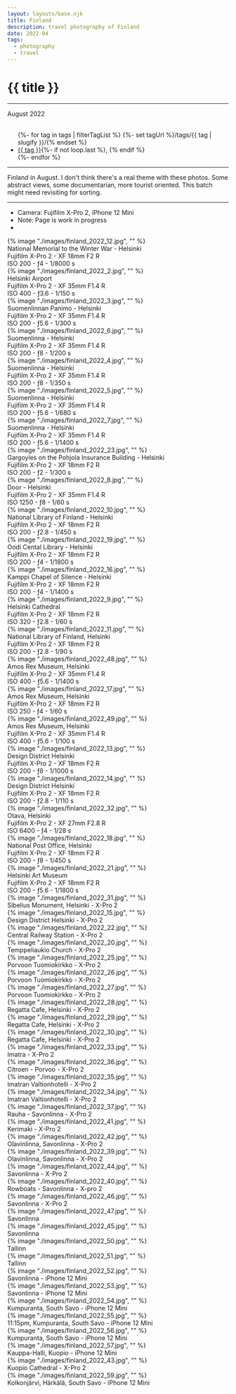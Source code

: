 ```yaml
---
layout: layouts/base.njk
title: Finland
description: travel photography of Finland
date: 2022-04
tags:
  - photography
  - travel
---
```


<div class="container">
	<div class="row">
		<div class="col-12 col-12-md col-4-lg">
			<h1>{{ title }}</h1>
			<hr>
			<time>August 2022</time>
			</br></br>
			<ul class="post-metadata">
				{%- for tag in tags | filterTagList %}
				{%- set tagUrl %}/tags/{{ tag | slugify }}/{% endset %}
				<li><a href="{{ tagUrl }}" class="post-tag">{{ tag }}</a>{%- if not loop.last %}, {% endif %}</li>
				{%- endfor %}
			</ul>
			<hr>
			<p>Finland in August. I don't think there's a real theme with these photos. Some abstract views, some documentarian, more tourist oriented. This batch might need revisiting for sorting.</p>
			<hr>
			<ul class="post-metadata">
				<li>Camera: Fujifilm X-Pro 2, iPhone 12 Mini</li>
				<li>Note: Page is work in progress<li>
			<ul>
		</div>
		<div class="col-12 col-1-md col-1-lg"></div>
		   <div class="col">
			{% image "./images/finland_2022_12.jpg", "" %}
		<figcaption>National Memorial to the Winter War - Helsinki </br> Fujifilm X-Pro 2 - XF 18mm F2 R </br> ISO 200 - ƒ4 - 1/8000 s</figcaption>
		</div>
	</div>
	<div class="row">
		<div class="col-12 col-12-md col-1-lg"></div>
		<div class="col">
		{% image "./images/finland_2022_2.jpg", "" %}
		<figcaption>Helsinki Airport </br> Fujifilm X-Pro 2 - XF 35mm F1.4 R </br> ISO 400 - ƒ3.6 - 1/150 s</figcaption>
		</div>
		<div class="col">
		{% image "./images/finland_2022_3.jpg", "" %}
		<figcaption>Suomenlinnan Panimo - Helsinki </br> Fujifilm X-Pro 2 - XF 35mm F1.4 R </br> ISO 200 - ƒ5.6 - 1/300 s</figcaption>
		</div>
		<div class="col">
		{% image "./images/finland_2022_6.jpg", "" %}
		<figcaption>Suomenlinna - Helsinki </br> Fujifilm X-Pro 2 - XF 35mm F1.4 R </br> ISO 200 - ƒ8 - 1/200 s</figcaption>
		</div>
		<div class="col-12 col-12-md col-1-lg"></div>
	</div>
	<div class="row">
		<div class="col-12 col-12-md col-1-lg"></div>
		<div class="col">
		{% image "./images/finland_2022_4.jpg", "" %}
		<figcaption>Suomenlinna - Helsinki </br> Fujifilm X-Pro 2 - XF 35mm F1.4 R </br> ISO 200 - ƒ8 - 1/350 s</figcaption>
		</div>
		<div class="col">
		{% image "./images/finland_2022_5.jpg", "" %}
		<figcaption>Suomenlinna - Helsinki </br> Fujifilm X-Pro 2 - XF 35mm F1.4 R </br> ISO 200 - ƒ5.6 - 1/680 s</figcaption>
		</div>
		<div class="col-12 col-12-md col-1-lg"></div>
	</div>
	<div class="row">
		<div class="col-12 col-12-md col-1-lg"></div>
		<div class="col">
		{% image "./images/finland_2022_7.jpg", "" %}
		<figcaption>Suomenlinna - Helsinki </br> Fujifilm X-Pro 2 - XF 35mm F1.4 R </br> ISO 200 - ƒ5.6 - 1/1400 s</figcaption>
		</div>
		<div class="col-12 col-12-md col-1-lg"></div>
	</div>
	<div class="row">
		<div class="col-12 col-12-md col-1-lg"></div>
		<div class="col">
		{% image "./images/finland_2022_23.jpg", "" %}
		<figcaption>Gargoyles on the Pohjola Insurance Building - Helsinki </br> Fujifilm X-Pro 2 - XF 18mm F2 R </br> ISO 200 - ƒ2 - 1/300 s</figcaption>
		</div>
		<div class="col">
		{% image "./images/finland_2022_8.jpg", "" %}
		<figcaption>Door - Helsinki </br> Fujifilm X-Pro 2 - XF 35mm F1.4 R </br> ISO 1250 - ƒ8 - 1/60 s</figcaption>
		</div>
		<div class="col-12 col-12-md col-1-lg"></div>
	</div>
	<div class="row">
		<div class="col">
		{% image "./images/finland_2022_10.jpg", "" %}
		<figcaption>National Library of Finland - Helsinki </br> Fujifilm X-Pro 2 - XF 18mm F2 R </br> ISO 200 - ƒ2.8 - 1/450 s</figcaption>
		</div>
		<div class="col">
		{% image "./images/finland_2022_19.jpg", "" %}
		<figcaption>Oodi Cental Library - Helsinki </br> Fujifilm X-Pro 2 - XF 18mm F2 R </br> ISO 200 - ƒ4 - 1/1800 s</figcaption>
		</div>
		<div class="col">
		{% image "./images/finland_2022_16.jpg", "" %}
		<figcaption>Kamppi Chapel of Silence - Helsinki </br> Fujifilm X-Pro 2 - XF 18mm F2 R </br> ISO 200 - ƒ4 - 1/1400 s</figcaption>
		</div>
	</div>
	<div class="row">
		<div class="col-12 col-12-md col-1-lg"></div>
		<div class="col">
		{% image "./images/finland_2022_9.jpg", "" %}
		<figcaption>Helsinki Cathedral
		</br> Fujifilm X-Pro 2 - XF 18mm F2 R </br> ISO 320 - ƒ2.8 - 1/60 s</figcaption>
		</div>
		<div class="col">
		{% image "./images/finland_2022_11.jpg", "" %}
		<figcaption>National Library of Finland, Helsinki
		</br> Fujifilm X-Pro 2 - XF 18mm F2 R </br> ISO 200 - ƒ2.8 - 1/90 s</figcaption>
		</div>
		<div class="col-12 col-12-md col-1-lg"></div>
	</div>
	<div class="row">
		<div class="col">
		{% image "./images/finland_2022_48.jpg", "" %}
		<figcaption>Amos Rex Museum, Helsinki
		</br> Fujifilm X-Pro 2 - XF 35mm F1.4 R </br> ISO 400 - ƒ5.6 - 1/1400 s</figcaption>
		</div>
		<div class="col">
		{% image "./images/finland_2022_17.jpg", "" %}
		<figcaption>Amos Rex Museum, Helsinki
		</br> Fujifilm X-Pro 2 - XF 18mm F2 R </br> ISO 250 - ƒ4 - 1/60 s</figcaption>
		</div>
		<div class="col">
		{% image "./images/finland_2022_49.jpg", "" %}
		<figcaption>Amos Rex Museum, Helsinki
		</br> Fujifilm X-Pro 2 - XF 35mm F1.4 R </br> ISO 400 - ƒ5.6 - 1/100 s</figcaption>
		</div>
	</div>
	<div class="row">
		<div class="col">
		{% image "./images/finland_2022_13.jpg", "" %}
		<figcaption>Design District Helsinki
		</br> Fujifilm X-Pro 2 - XF 18mm F2 R </br> ISO 200 - ƒ8 - 1/1000 s</figcaption>
		</div>
		<div class="col">
		{% image "./images/finland_2022_14.jpg", "" %}
		<figcaption>Design District Helsinki
		</br> Fujifilm X-Pro 2 - XF 18mm F2 R </br> ISO 200 - ƒ2.8 - 1/110 s</figcaption>
		</div>
	</div>
	<div class="row">
		<div class="col">
		{% image "./images/finland_2022_32.jpg", "" %}
		<figcaption>Otava, Helsinki
		</br> Fujifilm X-Pro 2 - XF 27mm F2.8 R </br> ISO 6400 - ƒ4 - 1/28 s</figcaption>
		</div>
		<div class="col">
		{% image "./images/finland_2022_18.jpg", "" %}
		<figcaption>National Post Office, Helsinki
		</br> Fujifilm X-Pro 2 - XF 18mm F2 R </br> ISO 200 - ƒ8 - 1/450 s</figcaption>
		</div>
		<div class="col">
		{% image "./images/finland_2022_21.jpg", "" %}
		<figcaption>Helsinki Art Museum
		</br> Fujifilm X-Pro 2 - XF 18mm F2 R </br> ISO 200 - ƒ5.6 - 1/1800 s</figcaption>
		</div>
	</div>
	<div class="row">
		<div class="col-12 col-12-md col-1-lg"></div>
		<div class="col">
		{% image "./images/finland_2022_31.jpg", "" %}
		<figcaption>Sibelius Monument, Helsinki - X-Pro 2</figcaption>
		</div>
		<div class="col-12 col-12-md col-1-lg"></div>
	</div>
	<div class="row">
		<div class="col-12 col-12-md col-1-lg"></div>
		<div class="col">
		{% image "./images/finland_2022_15.jpg", "" %}
		<figcaption>Design District Helsinki - X-Pro 2</figcaption>
		</div>
		<div class="col">
		{% image "./images/finland_2022_22.jpg", "" %}
		<figcaption>Central Railway Station - X-Pro 2</figcaption>
		</div>
		<div class="col-12 col-12-md col-1-lg"></div>
	</div>
	<div class="row">
		<div class="col-12 col-12-md col-1-lg"></div>
		<div class="col">
		{% image "./images/finland_2022_20.jpg", "" %}
		<figcaption>Temppeliaukio Church - X-Pro 2</figcaption>
		</div>
		<div class="col">
		{% image "./images/finland_2022_25.jpg", "" %}
		<figcaption>Porvoon Tuomiokirkko - X-Pro 2</figcaption>
		</div>
		<div class="col-12 col-12-md col-1-lg"></div>
		</div>
	</div>
	<div class="row">
		<div class="col-12 col-12-md col-1-lg"></div>
		<div class="col">
		{% image "./images/finland_2022_26.jpg", "" %}
		<figcaption>Porvoon Tuomiokirkko - X-Pro 2</figcaption>
		</div>
		<div class="col">
		{% image "./images/finland_2022_27.jpg", "" %}
		<figcaption>Porvoon Tuomiokirkko - X-Pro 2</figcaption>
		</div>
		<div class="col">
		</div>
		<div class="col-12 col-12-md col-1-lg"></div>
	</div>
	<div class="row">
		<div class="col-12 col-12-md col-1-lg"></div>
		<div class="col">	
		{% image "./images/finland_2022_28.jpg", "" %}
		<figcaption>Regatta Cafe, Helsinki - X-Pro 2</figcaption>
		</div>
		<div class="col">
		{% image "./images/finland_2022_29.jpg", "" %}
		<figcaption>Regatta Cafe, Helsinki - X-Pro 2</figcaption>
		</div>
		<div class="col-12 col-12-md col-1-lg"></div>
	</div>
	<div class="row">
		<div class="col-12 col-12-md col-1-lg"></div>
		<div class="col">
		{% image "./images/finland_2022_30.jpg", "" %}
		<figcaption>Regatta Cafe, Helsinki - X-Pro 2</figcaption>
		</div>
		<div class="col-12 col-12-md col-1-lg"></div>
	</div>
	<div class="row">
		<div class="col-12 col-12-md col-1-lg"></div>
		<div class="col">
		{% image "./images/finland_2022_33.jpg", "" %}
		<figcaption>Imatra - X-Pro 2</figcaption>
		</div>
		<div class="col">
		{% image "./images/finland_2022_36.jpg", "" %}
		<figcaption>Citroen - Porvoo - X-Pro 2</figcaption>
		</div>
		<div class="col-12 col-12-md col-1-lg"></div>
	</div>
	<div class="row">
		<div class="col-12 col-12-md col-1-lg"></div>
		<div class="col">
		{% image "./images/finland_2022_35.jpg", "" %}
		<figcaption>Imatran Valtionhotelli - X-Pro 2</figcaption>
		</div>
		<div class="col">
		{% image "./images/finland_2022_34.jpg", "" %}
		<figcaption>Imatran Valtionhotelli - X-Pro 2</figcaption>
		</div>
		<div class="col">
		{% image "./images/finland_2022_37.jpg", "" %}
		<figcaption>Rauha - Savonlinna - X-Pro 2</figcaption>
		</div>
		<div class="col-12 col-12-md col-1-lg"></div>
	</div>
	<div class="row">
		<div class="col-12 col-12-md col-1-lg"></div>
		<div class="col">
		{% image "./images/finland_2022_41.jpg", "" %}
		<figcaption>Kerimaki - X-Pro 2</figcaption>
		</div>
		<div class="col">
		{% image "./images/finland_2022_42.jpg", "" %}
		<figcaption>Olavinlinna, Savonlinna - X-Pro 2</figcaption>
		</div>
		<div class="col-12 col-12-md col-1-lg"></div>
	</div>
	<div class="row">
		<div class="col-12 col-12-md col-1-lg"></div>
		<div class="col">
		{% image "./images/finland_2022_39.jpg", "" %}
		<figcaption>Olavinlinna, Savonlinna - X-Pro 2</figcaption>
		</div>
		<div class="col-12 col-12-md col-1-lg"></div>
	</div>
	<div class="row">
		<div class="col-12 col-12-md col-1-lg"></div>
		<div class="col">
		{% image "./images/finland_2022_44.jpg", "" %}
		<figcaption>Savonlinna - X-Pro 2</figcaption>
		</div>
		<div class="col">
		{% image "./images/finland_2022_40.jpg", "" %}
		<figcaption>Rowboats - Savonlinna - X-pro 2</figcaption>
		</div>
		<div class="col">
		{% image "./images/finland_2022_46.jpg", "" %}
		<figcaption>Savonlinna - X-Pro 2</figcaption>
		</div>
		<div class="col-12 col-12-md col-1-lg"></div>
	</div>
	<div class="row">
		<div class="col-12 col-12-md col-1-lg"></div>
		<div class="col">
		{% image "./images/finland_2022_47.jpg", "" %}
		<figcaption>Savonlinna</figcaption>
		</div>
		<div class="col">
		{% image "./images/finland_2022_45.jpg", "" %}
		<figcaption>Savonlinna</figcaption>
		</div>
		<div class="col-12 col-12-md col-1-lg"></div>
	</div>
	<div class="row">
		<div class="col-12 col-12-md col-1-lg"></div>
		<div class="col">
		{% image "./images/finland_2022_50.jpg", "" %}
		<figcaption>Tallinn</figcaption>
		</div>
		<div class="col">
		{% image "./images/finland_2022_51.jpg", "" %}
		<figcaption>Tallinn</figcaption>
		</div>
		<div class="col">
		{% image "./images/finland_2022_52.jpg", "" %}
		<figcaption>Savonlinna - iPhone 12 Mini</figcaption>
		</div>
		<div class="col-12 col-12-md col-1-lg"></div>
	</div>
	<div class="row">
		<div class="col-12 col-12-md col-1-lg"></div>
		<div class="col">
		{% image "./images/finland_2022_53.jpg", "" %}
		<figcaption>Savonlinna - iPhone 12 Mini</figcaption>
		</div>
		<div class="col">
		{% image "./images/finland_2022_54.jpg", "" %}
		<figcaption>Kumpuranta, South Savo - iPhone 12 Mini</figcaption>
		</div>
		<div class="col">
		{% image "./images/finland_2022_55.jpg", "" %}
		<figcaption>11:15pm, Kumpuranta, South Savo - iPhone 12 Mini</figcaption>
		</div>
		<div class="col-12 col-12-md col-1-lg"></div>
	</div>
	<div class="row">
		<div class="col-12 col-12-md col-1-lg"></div>
		<div class="col">
		{% image "./images/finland_2022_56.jpg", "" %}
		<figcaption>Kumpuranta, South Savo - iPhone 12 Mini</figcaption>
		</div>
		<div class="col">
		{% image "./images/finland_2022_57.jpg", "" %}
		<figcaption>Kauppa-Halli, Kuopio - iPhone 12 Mini</figcaption>
		</div>
		<div class="col">
		{% image "./images/finland_2022_43.jpg", "" %}
		<figcaption>Kuopio Cathedral - X-Pro 2</figcaption>
		</div>
		<div class="col-12 col-12-md col-1-lg"></div>
	</div>
	<div class="row">
		<div class="col-12 col-12-md col-1-lg"></div>
		<div class="col">
		{% image "./images/finland_2022_59.jpg", "" %}
		<figcaption>Kolkonjärvi, Härkälä, South Savo - iPhone 12 Mini</figcaption>
		</div>
		<div class="col-12 col-12-md col-1-lg"></div>
	</div>
</div>